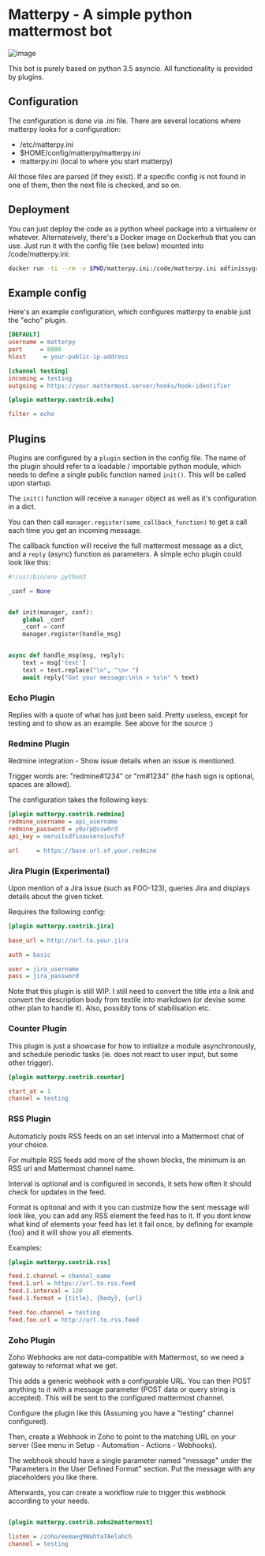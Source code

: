 # Matterpy - A simple python mattermost bot

![image](https://img.shields.io/github/license/adfinis-sygroup/matterpy.svg?maxAge=2592000)

This bot is purely based on python 3.5 asyncio. All functionality is
provided by plugins.

## Configuration

The configuration is done via .ini file. There are several locations
where matterpy looks for a configuration:

  - /etc/matterpy.ini
  - $HOME/config/matterpy/matterpy.ini
  - matterpy.ini (local to where you start matterpy)

All those files are parsed (if they exist). If a specific config is not
found in one of them, then the next file is checked, and so on.

## Deployment

You can just deploy the code as a python wheel package into a virtualenv
or whatever. Alternateively, there's a Docker image on Dockerhub that
you can use. Just run it with the config file (see below) mounted into
/code/matterpy.ini:

```bash
docker run -ti --rm -v $PWD/matterpy.ini:/code/matterpy.ini adfinissygroup/matterpy
```

## Example config

Here's an example configuration, which configures matterpy to enable
just the "echo" plugin.

```ini
[DEFAULT]
username = matterpy
port     = 8080
hlost     = your-public-ip-address

[channel testing]
incoming = testing
outgoing = https://your.mattermost.server/hooks/hook-identifier

[plugin matterpy.contrib.echo]

filter = echo
```

## Plugins

Plugins are configured by a `plugin` section in the config file. The
name of the plugin should refer to a loadable / importable python
module, which needs to define a single public function named `init()`.
This will be called upon startup.

The `init()` function will receive a `manager` object as well as it's
configuration in a dict.

You can then call `manager.register(some_callback_function)` to get a
call each time you get an incoming message.

The callback function will receive the full mattermost message as a
dict, and a `reply` (async) function as parameters. A simple echo plugin
could look like this:

```python
#!/usr/bin/env python3

_conf = None


def init(manager, conf):
    global _conf
    _conf = conf
    manager.register(handle_msg)


async def handle_msg(msg, reply):
    text = msg['text']
    text = text.replace("\n", "\n> ")
    await reply("Got your message:\n\n > %s\n" % text)
```

### Echo Plugin

Replies with a quote of what has just been said. Pretty useless, except
for testing and to show as an example. See above for the source :)

### Redmine Plugin

Redmine integration - Show issue details when an issue is mentioned.

Trigger words are: "redmine\#1234" or "rm\#1234" (the hash sign is
optional, spaces are allowd).

The configuration takes the following keys:

```ini
[plugin matterpy.contrib.redmine]
redmine_username = api_username
redmine_password = y0urp@ssw0rd
api_key = oeruilsdfioauseroiusfsf

url     = https://base.url.of.your.redmine
```

### Jira Plugin (Experimental)

Upon mention of a Jira issue (such as FOO-123), queries Jira and
displays details about the given ticket.

Requires the following config:

```ini
[plugin matterpy.contrib.jira]

base_url = http://url.to.your.jira

auth = basic

user = jira_username
pass = jira_password
```

Note that this plugin is still WIP. I still need to convert the title
into a link and convert the description body from textile into markdown
(or devise some other plan to handle it). Also, possibly tons of
stabilisation etc.

### Counter Plugin

This plugin is just a showcase for how to initialize a module
asynchronously, and schedule periodic tasks (ie. does not react to user
input, but some other trigger).

```ini
[plugin matterpy.contrib.counter]

start_at = 1
channel = testing
```

### RSS Plugin

Automaticly posts RSS feeds on an set interval into a Mattermost chat of your choice.

For multiple RSS feeds add more of the shown blocks, the minimum is an RSS url and Mattermost channel name.

Interval is optional and is configured in seconds, it sets how often it should check for updates in the feed.

Format is optional and with it you can custmize how the sent message will look like,
you can add any RSS element the feed has to it.
If you dont know what kind of elements your feed has let it fail once,
by defining for example {foo} and it will show you all elements.

Examples:

```ini
[plugin matterpy.contrib.rss]

feed.1.channel = channel_name
feed.1.url = https://url.to.rss.feed
feed.1.interval = 120
feed.1.format = {title}, {body}, {url}

feed.foo.channel = testing
feed.foo.url = http://url.to.rss.feed
```

### Zoho Plugin

Zoho Webhooks are not data-compatible with Mattermost, so we need a
gateway to reformat what we get.

This adds a generic webhook with a configurable URL. You can then POST
anything to it with a message parameter (POST data or query string is
accepted). This will be sent to the configured mattermost channel.

Configure the plugin like this (Assuming you have a "testing" channel
configured).

Then, create a Webhook in Zoho to point to the matching URL on your server
(See menu in Setup - Automation - Actions - Webhooks).

The webhook should have a single parameter named "message" under the
"Parameters in the User Defined Format" section. Put the message with any
placeholders you like there.

Afterwards, you can create a workflow rule to trigger this webhook according to
your needs.

```ini

[plugin matterpy.contrib.zoho2mattermost]

listen = /zoho/eemaeg9WahYa7Aelahch
channel = testing
```

